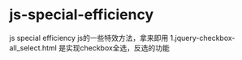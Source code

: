 # js-special-efficiency
js special efficiency
js的一些特效方法，拿来即用
1.jquery-checkbox-all_select.html  是实现checkbox全选，反选的功能
